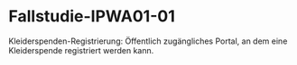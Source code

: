 # Fallstudie-IPWA01-01
Kleiderspenden-Registrierung: Öffentlich zugängliches Portal, an dem eine Kleiderspende registriert werden kann.
